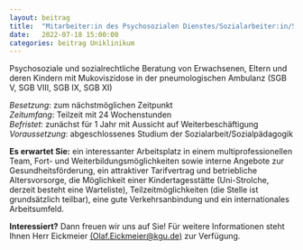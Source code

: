 ```yaml
---
layout: beitrag
title:  "Mitarbeiter:in des Psychosozialen Dienstes/Sozialarbeiter:in/Sozialpädagog:in im Uniklinikum Frankfurt (Christiane Herzog CF-Zentrum) gesucht"
date:   2022-07-18 15:00:00
categories: beitrag Uniklinikum
---
```


Psychosoziale und sozialrechtliche Beratung von Erwachsenen, Eltern und deren Kindern mit Mukoviszidose in der pneumologischen Ambulanz (SGB V, SGB VIII, SGB IX, SGB XI)

_Besetzung_: zum nächstmöglichen Zeitpunkt<br>
_Zeitumfang_: Teilzeit mit 24 Wochenstunden<br>
_Befristet_: zunächst für 1 Jahr mit Aussicht auf Weiterbeschäftigung<br>
_Voraussetzung_: abgeschlossenes Studium der Sozialarbeit/Sozialpädagogik

**Es erwartet Sie:** ein interessanter Arbeitsplatz in einem multiprofessionellen Team, Fort- und Weiterbildungsmöglichkeiten sowie interne Angebote zur Gesundheitsförderung, ein attraktiver Tarifvertrag und betriebliche Altersvorsorge, die Möglichkeit einer Kindertagesstätte (Uni-Strolche, derzeit besteht eine Warteliste), Teilzeitmöglichkeiten (die Stelle ist grundsätzlich teilbar), eine gute Verkehrsanbindung und ein internationales Arbeitsumfeld.


**Interessiert?**
Dann freuen wir uns auf Sie! Für weitere Informationen steht Ihnen Herr Eickmeier [(Olaf.Eickmeier@kgu.de)](mailto:Olaf.Eickmeier@kgu.de) zur Verfügung.